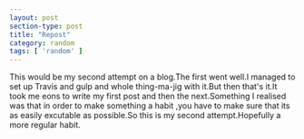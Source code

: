 ```yaml
---
layout: post
section-type: post
title: "Repost"
category: random
tags: [ 'random' ]
---
```


This would be my second attempt on a blog.The first went well.I managed to set up Travis and gulp and whole thing-ma-jig with it.But then that's it.It took me eons to write my first post and then the next.Something I realised was that in order to make something a habit ,you have to make sure that its as easily excutable as possible.So this is my second attempt.Hopefully a more regular habit.
